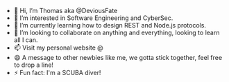 - 👋 Hi, I’m Thomas aka @DeviousFate
- 👀 I’m interested in Software Engineering and CyberSec.
- 🌱 I’m currently learning how to design REST and Node.js protocols.
- 💞️ I’m looking to collaborate on anything and everything, looking to learn all I can.
- 📫 Visit my personal website @
- 😄 A message to other newbies like me, we gotta stick together, feel free to drop a line!
- ⚡ Fun fact: I'm a SCUBA diver!

<!---
DeviousFate/DeviousFate is a ✨ special ✨ repository because its `README.md` (this file) appears on your GitHub profile.
You can click the Preview link to take a look at your changes.
--->
